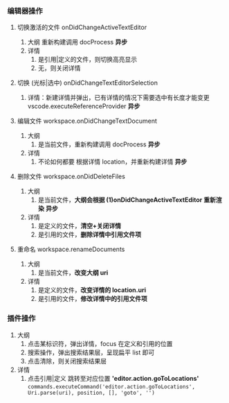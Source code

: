 ### 编辑器操作

1. 切换激活的文件 onDidChangeActiveTextEditor
   1. 大纲 重新构建调用 docProcess **异步**
   2. 详情
      1. 是引用|定义的文件，则切换高亮显示
      2. 无，则关闭详情

2. 切换 (光标|选中) onDidChangeTextEditorSelection  
   1. 详情：新建详情并弹出，已有详情的情况下需要选中有长度才能变更 vscode.executeReferenceProvider **异步**

3. 编辑文件  workspace.onDidChangeTextDocument
   1. 大纲 
      1. 是当前文件，重新构建调用 docProcess  **异步**
   2. 详情
      1. 不论如何都要 根据详情 location，并重新构建详情  **异步**
4. 删除文件  workspace.onDidDeleteFiles
   1. 大纲
      1. 是当前文件，**大纲会根据 (1)onDidChangeActiveTextEditor 重新渲染**  **异步**
   2. 详情
      1. 是定义的文件，**清空+关闭详情**
      2. 是引用的文件，**删除详情中引用文件项**
5. 重命名    workspace.renameDocuments
   1. 大纲
      1. 是当前文件，**改变大纲 uri**
   2. 详情
      1. 是定义的文件，**改变详情的 location.uri**
      2. 是引用的文件，**修改详情中的引用文件项**

### 插件操作

1. 大纲
   1. 点击某标识符，弹出详情，focus 在定义和引用的位置
   2. 搜索操作，弹出搜索结果层，呈现扁平 list 即可
   3. 点击清除，则关闭搜索结果层
2. 详情
   1. 点击引用|定义 跳转至对应位置   **'editor.action.goToLocations'**
      `commands.executeCommand('editor.action.goToLocations', Uri.parse(uri), position, [], 'goto', '') `

